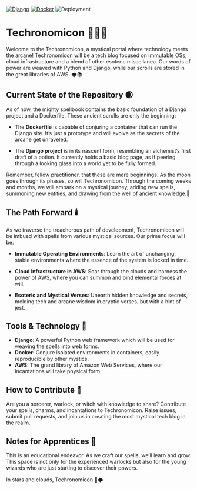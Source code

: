 [![Django](https://img.shields.io/badge/Django-Web%20Framework-092E20?logo=django&logoColor=white&labelColor=092E20&color=white)](https://www.djangoproject.com/) [![Docker](https://img.shields.io/badge/Docker-Containerisation-2496ED?logo=docker&logoColor=white&labelColor=2496ED&color=white)](https://www.docker.com/) ![Deployment](https://github.com/lukejcollins/techronomicon/actions/workflows/deploy.yml/badge.svg)




# Techronomicon 🧙‍♂️🔮

Welcome to the Techronomicon, a mystical portal where technology meets the arcane! Techronomicon will be a tech blog focused on Immutable OSs, cloud infrastructure and a blend of other esoteric miscellanea. Our words of power are weaved with Python and Django, while our scrolls are stored in the great libraries of AWS. 🌩️📚

## Current State of the Repository 🌒

As of now, the mighty spellbook contains the basic foundation of a Django project and a Dockerfile. These ancient scrolls are only the beginning:

- The **Dockerfile** is capable of conjuring a container that can run the Django site. It’s just a prototype and will evolve as the secrets of the arcane get unraveled.
  
- The **Django project** is in its nascent form, resembling an alchemist’s first draft of a potion. It currently holds a basic blog page, as if peering through a looking glass into a world yet to be fully formed. 

Remember, fellow practitioner, that these are mere beginnings. As the moon goes through its phases, so will Techronomicon. Through the coming weeks and months, we will embark on a mystical journey, adding new spells, summoning new entities, and drawing from the well of ancient knowledge.🌟

## The Path Forward 🕯️

As we traverse the treacherous path of development, Techronomicon will be imbued with spells from various mystical sources. Our prime focus will be:

- **Immutable Operating Environments**: Learn the art of unchanging, stable environments where the essence of the system is locked in time.

- **Cloud Infrastructure in AWS**: Soar through the clouds and harness the power of AWS, where you can summon and bind elemental forces at will.

- **Esoteric and Mystical Verses**: Unearth hidden knowledge and secrets, melding tech and arcane wisdom in cryptic verses, but with a hint of jest.

## Tools & Technology 🧰

- **Django**: A powerful Python web framework which will be used for weaving the spells into web forms.
- **Docker**: Conjure isolated environments in containers, easily reproducible by other mystics.
- **AWS**: The grand library of Amazon Web Services, where our incantations will take physical form.

## How to Contribute 🤝

Are you a sorcerer, warlock, or witch with knowledge to share? Contribute your spells, charms, and incantations to Techronomicon. Raise issues, submit pull requests, and join us in creating the most mystical tech blog in the realm.

## Notes for Apprentices 📜

This is an educational endeavor. As we craft our spells, we’ll learn and grow. This space is not only for the experienced warlocks but also for the young wizards who are just starting to discover their powers.

In stars and clouds,
Techronomicon 🧙🌩️
